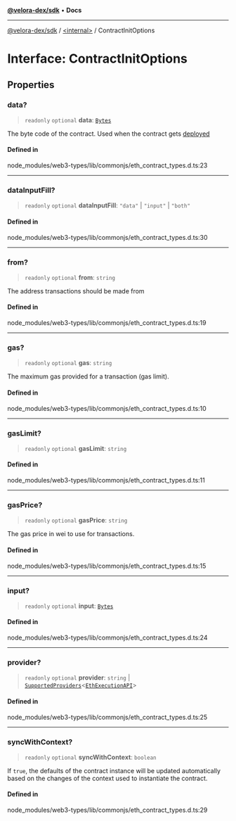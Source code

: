 [**@velora-dex/sdk**](../../README.md) • **Docs**

***

[@velora-dex/sdk](../../globals.md) / [\<internal\>](../README.md) / ContractInitOptions

# Interface: ContractInitOptions

## Properties

### data?

> `readonly` `optional` **data**: [`Bytes`](../type-aliases/Bytes.md)

The byte code of the contract. Used when the contract gets [deployed](../classes/Contract.md#deploy)

#### Defined in

node\_modules/web3-types/lib/commonjs/eth\_contract\_types.d.ts:23

***

### dataInputFill?

> `readonly` `optional` **dataInputFill**: `"data"` \| `"input"` \| `"both"`

#### Defined in

node\_modules/web3-types/lib/commonjs/eth\_contract\_types.d.ts:30

***

### from?

> `readonly` `optional` **from**: `string`

The address transactions should be made from

#### Defined in

node\_modules/web3-types/lib/commonjs/eth\_contract\_types.d.ts:19

***

### gas?

> `readonly` `optional` **gas**: `string`

The maximum gas provided for a transaction (gas limit).

#### Defined in

node\_modules/web3-types/lib/commonjs/eth\_contract\_types.d.ts:10

***

### gasLimit?

> `readonly` `optional` **gasLimit**: `string`

#### Defined in

node\_modules/web3-types/lib/commonjs/eth\_contract\_types.d.ts:11

***

### gasPrice?

> `readonly` `optional` **gasPrice**: `string`

The gas price in wei to use for transactions.

#### Defined in

node\_modules/web3-types/lib/commonjs/eth\_contract\_types.d.ts:15

***

### input?

> `readonly` `optional` **input**: [`Bytes`](../type-aliases/Bytes.md)

#### Defined in

node\_modules/web3-types/lib/commonjs/eth\_contract\_types.d.ts:24

***

### provider?

> `readonly` `optional` **provider**: `string` \| [`SupportedProviders`](../type-aliases/SupportedProviders.md)\<[`EthExecutionAPI`](../type-aliases/EthExecutionAPI.md)\>

#### Defined in

node\_modules/web3-types/lib/commonjs/eth\_contract\_types.d.ts:25

***

### syncWithContext?

> `readonly` `optional` **syncWithContext**: `boolean`

If `true`, the defaults of the contract instance will be updated automatically based on the changes of the context used to instantiate the contract.

#### Defined in

node\_modules/web3-types/lib/commonjs/eth\_contract\_types.d.ts:29
